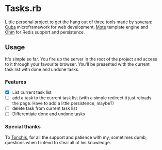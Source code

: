 # Tasks.rb

Little personal project to get the hang out of three tools made by [soveran](https://github.com/soveran): [Cuba](https://github.com/soveran/cuba) microframework for web development, [Mote](https://github.com/soveran/mote) template engine and [Ohm](https://github.com/soveran/ohm) for Redis support and persistence.

## Usage

It's simple so far. You fire up the server in the root of the project and access to it through your favourite browser. You'll be presented with the current task list with done and undone tasks.

### Features

- [X] List current task list
- [ ] add a task to the current task list (with a simple redirect it just reloads the page. Have to add a little persistence, maybe?)
- [ ] delete task from current task list
- [ ] Differentiate done and undone tasks

### Special thanks

To [Tonchis](https://github.com/tonchis), for all the support and patience with my, sometimes dumb, questions when I intend to steal all of his knowledge.